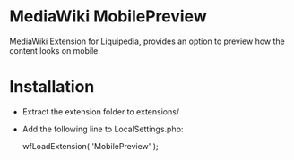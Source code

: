MediaWiki MobilePreview
=======================

MediaWiki Extension for Liquipedia, provides an option to preview how the content looks on mobile.

Installation
============
* Extract the extension folder to extensions/
* Add the following line to LocalSettings.php:

	wfLoadExtension( 'MobilePreview' );